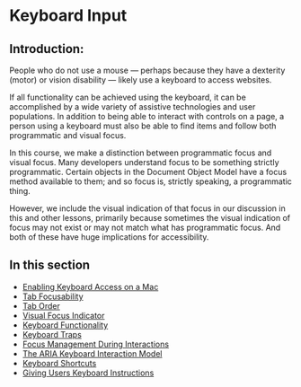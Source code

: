 # Keyboard Input

## Introduction:

People who do not use a mouse — perhaps because they have a dexterity (motor) or vision disability — likely use a keyboard to access websites.

If all functionality can be achieved using the keyboard, it can be accomplished by a wide variety of assistive technologies and user populations. In addition to being able to interact with controls on a page, a person using a keyboard must also be able to find items and follow both programmatic and visual focus.

In this course, we make a distinction between programmatic focus and visual focus. Many developers understand focus to be something strictly programmatic. Certain objects in the Document Object Model have a focus method available to them; and so focus is, strictly speaking, a programmatic thing.

However, we include the visual indication of that focus in our discussion in this and other lessons, primarily because sometimes the visual indication of focus may not exist or may not match what has programmatic focus. And both of these have huge implications for accessibility.

## In this section

- [Enabling Keyboard Access on a Mac](enabling-keyboard-access-on-a-mac.md)
- [Tab Focusability](tab-focusability.md)
- [Tab Order](tab-order.md)
- [Visual Focus Indicator](visual-focus-indicator.md)
- [Keyboard Functionality](keyboard-functionality.md)
- [Keyboard Traps](keyboard-traps.md)
- [Focus Management During Interactions](focus-management-during-interactions.md)
- [The ARIA Keyboard Interaction Model](the-aria-keyboard-interaction-model.md)
- [Keyboard Shortcuts](keyboard-shortcuts.md)
- [Giving Users Keyboard Instructions](giving-users-keyboard-instructions.md)
